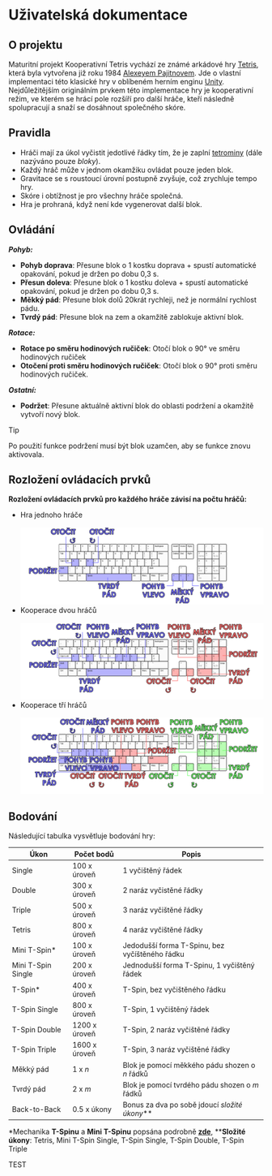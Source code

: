 ﻿# Uživatelská dokumentace

## O projektu

Maturitní projekt Kooperativní Tetris vychází ze známé arkádové hry [Tetris](https://en.wikipedia.org/wiki/Tetris),
která byla vytvořena již roku 1984 [Alexeyem Pajitnovem](https://en.wikipedia.org/wiki/Alexey_Pajitnov). Jde o vlastní
implementaci této klasické hry v oblíbeném herním enginu [Unity](https://en.wikipedia.org/wiki/Unity_(game_engine)).
Nejdůležitějším originálním prvkem této implementace hry je kooperativní režim, ve kterém se hrácí pole rozšíří pro další hráče, kteří
následně spolupracují a snaží se dosáhnout společného skóre.

## Pravidla

- Hráči mají za úkol vyčistit jedotlivé řádky tím, že je zaplní [tetrominy](https://en.wikipedia.org/wiki/Tetromino) (dále
  nazýváno pouze *bloky*).
- Každý hráč může v jednom okamžiku ovládat pouze jeden blok.
- Gravitace se s roustoucí úrovní postupně zvyšuje, což zrychluje tempo hry.
- Skóre i obtížnost je pro všechny hráče společná.
- Hra je prohraná, když není kde vygenerovat další blok.

## Ovládání

_**Pohyb:**_

- **Pohyb doprava**: Přesune blok o 1 kostku doprava + spustí automatické opakování, pokud je držen po dobu 0,3 s.
- **Přesun doleva**: Přesune blok o 1 kostku doleva + spustí automatické opakování, pokud je držen po dobu 0,3 s.
- **Měkký pád**: Přesune blok dolů 20krát rychleji, než je normální rychlost pádu.
- **Tvrdý pád**: Přesune blok na zem a okamžitě zablokuje aktivní blok.

_**Rotace:**_

- **Rotace po směru hodinových ručiček**: Otočí blok o 90° ve směru hodinových ručiček
- **Otočení proti směru hodinových ručiček**: Otočí blok o 90° proti směru hodinových ručiček.

_**Ostatní:**_

- **Podržet**: Přesune aktuálně aktivní blok do oblasti podržení a okamžitě vytvoří nový blok.

> [!TIP]
> Po použití funkce podržení musí být blok uzamčen, aby se funkce znovu aktivovala.

## Rozložení ovládacích prvků

**Rozložení ovládacích prvků pro každého hráče závisí na počtu hráčů:**

- Hra jednoho hráče
  <br/><br/>
  <img src="../images/TetrisControls_1_cz.png">
- Kooperace dvou hráčů
  <br/><br/>
  <img src="../images/TetrisControls_2_cz.png">
- Kooperace tří hráčů
  <br/><br/>
  <img src="../images/TetrisControls_3_cz.png">

## Bodování
Následující tabulka vysvětluje bodování hry:

| Úkon               | Počet bodů    | Popis                                          |
|--------------------|---------------|------------------------------------------------|
| Single             | 100 x úroveň  | 1 vyčištěný řádek                              |
| Double             | 300 x úroveň  | 2 naráz vyčistěné řádky                        |
| Triple             | 500 x úroveň  | 3 naráz vyčištěné řádky                        |
| Tetris             | 800 x úroveň  | 4 naráz vyčištěné řádky                        |
| Mini T-Spin*       | 100 x úroveň  | Jedodušší forma T-Spinu, bez vyčíštěného řádku |
| Mini T-Spin Single | 200 x úroveň  | Jednodušší forma T-Spinu, 1 vyčištěný řádek    |
| T-Spin*            | 400 x úroveň  | T-Spin, bez vyčištěného řádku                  |
| T-Spin Single      | 800 x úroveň  | T-Spin, 1 vyčištěný řádek                      |
| T-Spin Double      | 1200 x úroveň | T-Spin, 2 naráz vyčištěné řádky                |
| T-Spin Triple      | 1600 x úroveň | T-Spin, 3 naráz vyčištěné řádky                |
| Měkký pád          | 1 x *n*       | Blok je pomocí měkkého pádu shozen o *n* řádků |
| Tvrdý pád          | 2 x *m*       | Blok je pomocí tvrdého pádu shozen o *m* řádků |
| Back-to-Back       | 0.5 x úkony   | Bonus za dva po sobě jdoucí *složité úkony***  |

*Mechanika **T-Spinu** a **Mini T-Spinu** popsána podrobně [**zde**](https://tetris.fandom.com/wiki/T-Spin), ****Složité úkony**: Tetris, Mini T-Spin Single, T-Spin Single, T-Spin Double, T-Spin Triple

TEST
